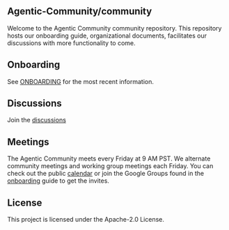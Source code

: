 ## Agentic-Community/community

Welcome to the Agentic Community community repository. This repository hosts our onboarding guide, organizational
documents, facilitates
our discussions with more functionality to come.

## Onboarding

See [ONBOARDING](ONBOARDING.md) for the most recent information.

## Discussions

Join the [discussions](https://github.com/agentic-community/community/discussions)

## Meetings

The Agentic Community meets every Friday at 9 AM PST. We alternate community meetings and working group meetings each
Friday. You can check out the
public [calendar](https://calendar.google.com/calendar/u/0/embed?src=c_c2c61707db4ec15fc107e5d0f2e18714f06fe8b12c85812f0c6b99321ae4d354@group.calendar.google.com&ctz=America/Los_Angeles)
or join the Google Groups found in the [onboarding](ONBOARDING.md) guide to get the invites.

## License

This project is licensed under the Apache-2.0 License.

